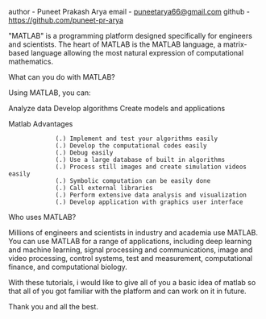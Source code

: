author - Puneet Prakash Arya
email  - puneetarya66@gmail.com
github - https://github.com/puneet-pr-arya




"MATLAB" is a programming platform designed specifically for engineers and scientists. 
The heart of MATLAB is the MATLAB language, a matrix-based language allowing the most natural expression of computational mathematics.


What can you do with MATLAB?

Using MATLAB, you can:

Analyze data
Develop algorithms
Create models and applications


Matlab Advantages

                 (.) Implement and test your algorithms easily
                 (.) Develop the computational codes easily
                 (.) Debug easily
                 (.) Use a large database of built in algorithms
                 (.) Process still images and create simulation videos easily
                 (.) Symbolic computation can be easily done
                 (.) Call external libraries 
                 (.) Perform extensive data analysis and visualization
                 (.) Develop application with graphics user interface


Who uses MATLAB?

Millions of engineers and scientists in industry and academia use MATLAB. 
You can use MATLAB for a range of applications, including deep learning and machine learning,
signal processing and communications, image and video processing, control systems, test and measurement, 
computational finance, and computational biology.


With these tutorials, i would like to give all of you a basic idea of matlab so that all of you got familiar with the platform
and can work on it in future.

Thank you and all the best.
